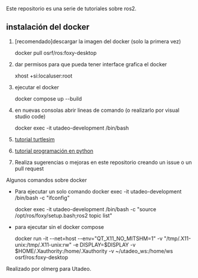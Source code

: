 Este repositorio es una serie de tutoriales sobre ros2.

## instalación del docker

1. [recomendado]descargar la imagen del docker (solo la primera vez)

	docker pull osrf/ros:foxy-desktop

2. dar permisos para que pueda tener interface grafica el docker

	xhost +si:localuser:root

3. ejecutar el docker

	docker compose up --build	

4. en nuevas consolas abrir lineas de comando (o realizarlo por visual studio code)

	docker exec -it utadeo-development /bin/bash

5. [tutorial turtlesim](Introduction/Introduction.md)

6. [tutorial programación en python](src/py_basic_examples/README.md)	

7. Realiza sugerencias o mejoras en este repositorio creando un issue o un pull request


Algunos comandos sobre docker
		
- Para ejecutar un solo comando
	docker exec -it utadeo-development /bin/bash -c "ifconfig"

	docker exec -it utadeo-development /bin/bash -c "source /opt/ros/foxy/setup.bash;ros2 topic list"

-	para ejecutar sin el docker compose

	docker run -it --net=host  --env="QT_X11_NO_MITSHM=1" -v "/tmp/.X11-unix:/tmp/.X11-unix:rw" -e DISPLAY=$DISPLAY -v $HOME/.Xauthority:/home/.Xauthority -v ~/utadeo_ws:/home/ws osrf/ros:foxy-desktop

Realizado por olmerg para Utadeo.
